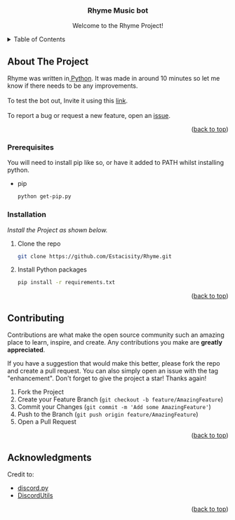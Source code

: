 <a name="readme-top"></a>



  <h3 align="center">Rhyme Music bot</h3>

  <p align="center">
    Welcome to the Rhyme Project!
  </p>
</div>



<!-- TABLE OF CONTENTS -->
<details>
  <summary>Table of Contents</summary>
  <ol>
    <li>
      <a href="#about-the-project">About The Project</a>
    </li>
    <li>
      <a href="#getting-started">Getting Started</a>
      <ul>
        <li><a href="#prerequisites">Prerequisites</a></li>
        <li><a href="#installation">Installation</a></li>
      </ul>
    </li>
    <li><a href="#contributing">Contributing</a></li>
    <li><a href="#acknowledgments">Acknowledgments</a></li>
  </ol>
</details>



<!-- ABOUT THE PROJECT -->
## About The Project

<p>Rhyme was written in<a href="https://python.org"> Python</a>. It was made in around 10 minutes so let me know if there needs to be any improvements. 
  <br><br>To test the bot out, Invite it using this <a href="https://discord.com/api/oauth2/authorize?client_id=883354649636266094&permissions=3214400&scope=bot">link</a>. 
  <br><br>To report a bug or request a new feature, open an <a href="https://github.com/Estacisity/Rhyme/issues">issue</a>.
</p>


<p align="right">(<a href="#readme-top">back to top</a>)</p>



<!-- GETTING STARTED -->

### Prerequisites

You will need to install pip like so, or have it added to PATH whilst installing python.
* pip
  ```sh
  python get-pip.py
  ```

### Installation

_Install the Project as shown below._

1. Clone the repo
   ```sh
   git clone https://github.com/Estacisity/Rhyme.git
   ```
3. Install Python packages
   ```sh
   pip install -r requirements.txt
   ```

<p align="right">(<a href="#readme-top">back to top</a>)</p>



<!-- CONTRIBUTING -->
## Contributing

Contributions are what make the open source community such an amazing place to learn, inspire, and create. Any contributions you make are **greatly appreciated**.

If you have a suggestion that would make this better, please fork the repo and create a pull request. You can also simply open an issue with the tag "enhancement".
Don't forget to give the project a star! Thanks again!

1. Fork the Project
2. Create your Feature Branch (`git checkout -b feature/AmazingFeature`)
3. Commit your Changes (`git commit -m 'Add some AmazingFeature'`)
4. Push to the Branch (`git push origin feature/AmazingFeature`)
5. Open a Pull Request

<p align="right">(<a href="#readme-top">back to top</a>)</p>



<!-- ACKNOWLEDGMENTS -->
## Acknowledgments

Credit to:

* [discord.py ](https://github.com/Rapptz/discord.py)
* [DiscordUtils](https://pypi.org/project/DiscordUtils/)

<p align="right">(<a href="#readme-top">back to top</a>)</p>

